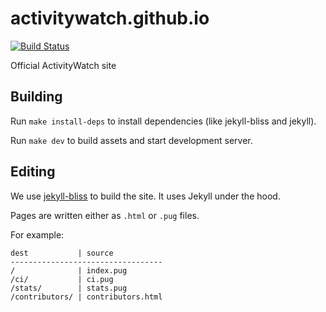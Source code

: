 activitywatch.github.io
=======================

[![Build Status](https://travis-ci.org/ActivityWatch/activitywatch.github.io.svg?branch=develop)](https://travis-ci.org/ActivityWatch/activitywatch.github.io)

Official ActivityWatch site

## Building

Run `make install-deps` to install dependencies (like jekyll-bliss and jekyll).

Run `make dev` to build assets and start development server.

## Editing

We use [jekyll-bliss](https://jekyll-pug.dougie.io/) to build the site. It uses Jekyll under the hood.

Pages are written either as `.html` or `.pug` files.

For example:

```
dest           | source
----------------------------------
/              | index.pug
/ci/           | ci.pug
/stats/        | stats.pug
/contributors/ | contributors.html
```

